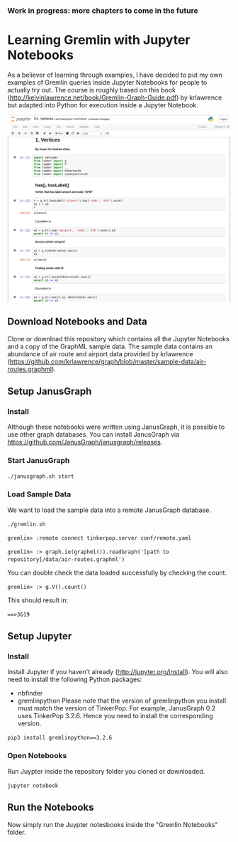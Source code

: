 ### Work in progress: more chapters to come in the future

# Learning Gremlin with Jupyter Notebooks
As a believer of learning through examples, I have decided to put my own examples of Gremlin queries inside Jupyter Notebooks for people to actually try out. The course is roughly based on this book (http://kelvinlawrence.net/book/Gremlin-Graph-Guide.pdf) by krlawrence but adapted into Python for execution inside a Jupyter Notebook.

![alt text](screenshot.png "Kwan Yin Andrew`s guide to learning Gremlin using Jupyter Notebooks")


## Download Notebooks and Data
Clone or download this repository which contains all the Jupyter Notebooks and a copy of the GraphML sample data. The sample data contains an abundance of air route and airport data provided by krlawrence (https://github.com/krlawrence/graph/blob/master/sample-data/air-routes.graphml).

## Setup JanusGraph
### Install
Although these notebooks were written using JanusGraph, it is possible to use other graph databases.
You can install JanusGraph via https://github.com/JanusGraph/janusgraph/releases.

### Start JanusGraph
`./janusgraph.sh start`

### Load Sample Data
We want to load the sample data into a remote JanusGraph database.

`./gremlin.sh`

`gremlin> :remote connect tinkerpop.server conf/remote.yaml`

`gremlin> :> graph.io(graphml()).readGraph('[path to repository]/data/air-routes.graphml')`

You can double check the data loaded successfully by checking the count.

`gremlin> :> g.V().count()`

This should result in:

`==>3619`

## Setup Jupyter
### Install
Install Jupyter if you haven't already (http://jupyter.org/install).
You will also need to install the following Python packages:
- nbfinder
- gremlinpython
Please note that the version of gremlinpython you install must match the version of TinkerPop. For example, JanusGraph 0.2 uses TinkerPop 3.2.6. Hence you need to install the corresponding version.

`pip3 install gremlinpython==3.2.6`

### Open Notebooks
Run Juypter inside the repository folder you cloned or downloaded.

`jupyter notebook`


## Run the Notebooks
Now simply run the Juypter notesbooks inside the "Gremlin Notebooks" folder.
